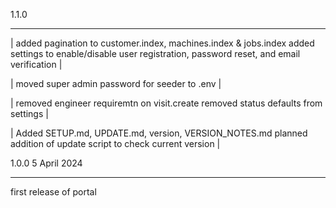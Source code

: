 1.1.0
****************************************************************************************************
|
added pagination to customer.index, machines.index & jobs.index
added settings to enable/disable user registration, password reset, and email verification
|

|
moved super admin password for seeder to .env
|

|
removed engineer requiremtn on visit.create
removed status defaults from settings
|

|
Added SETUP.md, UPDATE.md, version, VERSION_NOTES.md
planned addition of update script to check current version
|

1.0.0   5 April 2024
****************************************************************************************************
first release of portal